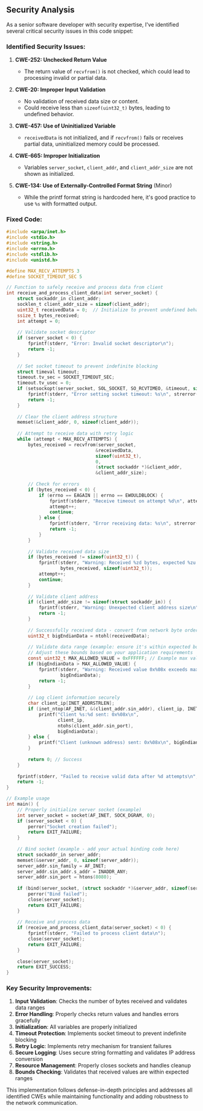 ## Security Analysis

As a senior software developer with security expertise, I've identified several critical security issues in this code snippet:

### Identified Security Issues:

1. **CWE-252: Unchecked Return Value**
   - The return value of `recvfrom()` is not checked, which could lead to processing invalid or partial data.

2. **CWE-20: Improper Input Validation**
   - No validation of received data size or content.
   - Could receive less than `sizeof(uint32_t)` bytes, leading to undefined behavior.

3. **CWE-457: Use of Uninitialized Variable**
   - `receivedData` is not initialized, and if `recvfrom()` fails or receives partial data, uninitialized memory could be processed.

4. **CWE-665: Improper Initialization**
   - Variables `server_socket`, `client_addr`, and `client_addr_size` are not shown as initialized.

5. **CWE-134: Use of Externally-Controlled Format String** (Minor)
   - While the printf format string is hardcoded here, it's good practice to use `%s` with formatted output.

### Fixed Code:

```c
#include <arpa/inet.h>
#include <stdio.h>
#include <string.h>
#include <errno.h>
#include <stdlib.h>
#include <unistd.h>

#define MAX_RECV_ATTEMPTS 3
#define SOCKET_TIMEOUT_SEC 5

// Function to safely receive and process data from client
int receive_and_process_client_data(int server_socket) {
    struct sockaddr_in client_addr;
    socklen_t client_addr_size = sizeof(client_addr);
    uint32_t receivedData = 0;  // Initialize to prevent undefined behavior
    ssize_t bytes_received;
    int attempt = 0;
    
    // Validate socket descriptor
    if (server_socket < 0) {
        fprintf(stderr, "Error: Invalid socket descriptor\n");
        return -1;
    }
    
    // Set socket timeout to prevent indefinite blocking
    struct timeval timeout;
    timeout.tv_sec = SOCKET_TIMEOUT_SEC;
    timeout.tv_usec = 0;
    if (setsockopt(server_socket, SOL_SOCKET, SO_RCVTIMEO, &timeout, sizeof(timeout)) < 0) {
        fprintf(stderr, "Error setting socket timeout: %s\n", strerror(errno));
        return -1;
    }
    
    // Clear the client address structure
    memset(&client_addr, 0, sizeof(client_addr));
    
    // Attempt to receive data with retry logic
    while (attempt < MAX_RECV_ATTEMPTS) {
        bytes_received = recvfrom(server_socket, 
                                 &receivedData, 
                                 sizeof(uint32_t), 
                                 0, 
                                 (struct sockaddr *)&client_addr, 
                                 &client_addr_size);
        
        // Check for errors
        if (bytes_received < 0) {
            if (errno == EAGAIN || errno == EWOULDBLOCK) {
                fprintf(stderr, "Receive timeout on attempt %d\n", attempt + 1);
                attempt++;
                continue;
            } else {
                fprintf(stderr, "Error receiving data: %s\n", strerror(errno));
                return -1;
            }
        }
        
        // Validate received data size
        if (bytes_received != sizeof(uint32_t)) {
            fprintf(stderr, "Warning: Received %zd bytes, expected %zu bytes\n", 
                    bytes_received, sizeof(uint32_t));
            attempt++;
            continue;
        }
        
        // Validate client address
        if (client_addr_size != sizeof(struct sockaddr_in)) {
            fprintf(stderr, "Warning: Unexpected client address size\n");
            return -1;
        }
        
        // Successfully received data - convert from network byte order
        uint32_t bigEndianData = ntohl(receivedData);
        
        // Validate data range (example: ensure it's within expected bounds)
        // Adjust these bounds based on your application requirements
        const uint32_t MAX_ALLOWED_VALUE = 0xFFFFFF; // Example max value
        if (bigEndianData > MAX_ALLOWED_VALUE) {
            fprintf(stderr, "Warning: Received value 0x%08x exceeds maximum allowed value\n", 
                    bigEndianData);
            return -1;
        }
        
        // Log client information securely
        char client_ip[INET_ADDRSTRLEN];
        if (inet_ntop(AF_INET, &(client_addr.sin_addr), client_ip, INET_ADDRSTRLEN) != NULL) {
            printf("Client %s:%d sent: 0x%08x\n", 
                   client_ip, 
                   ntohs(client_addr.sin_port), 
                   bigEndianData);
        } else {
            printf("Client (unknown address) sent: 0x%08x\n", bigEndianData);
        }
        
        return 0; // Success
    }
    
    fprintf(stderr, "Failed to receive valid data after %d attempts\n", MAX_RECV_ATTEMPTS);
    return -1;
}

// Example usage
int main() {
    // Properly initialize server socket (example)
    int server_socket = socket(AF_INET, SOCK_DGRAM, 0);
    if (server_socket < 0) {
        perror("Socket creation failed");
        return EXIT_FAILURE;
    }
    
    // Bind socket (example - add your actual binding code here)
    struct sockaddr_in server_addr;
    memset(&server_addr, 0, sizeof(server_addr));
    server_addr.sin_family = AF_INET;
    server_addr.sin_addr.s_addr = INADDR_ANY;
    server_addr.sin_port = htons(8080);
    
    if (bind(server_socket, (struct sockaddr *)&server_addr, sizeof(server_addr)) < 0) {
        perror("Bind failed");
        close(server_socket);
        return EXIT_FAILURE;
    }
    
    // Receive and process data
    if (receive_and_process_client_data(server_socket) < 0) {
        fprintf(stderr, "Failed to process client data\n");
        close(server_socket);
        return EXIT_FAILURE;
    }
    
    close(server_socket);
    return EXIT_SUCCESS;
}
```

### Key Security Improvements:

1. **Input Validation**: Checks the number of bytes received and validates data ranges
2. **Error Handling**: Properly checks return values and handles errors gracefully
3. **Initialization**: All variables are properly initialized
4. **Timeout Protection**: Implements socket timeout to prevent indefinite blocking
5. **Retry Logic**: Implements retry mechanism for transient failures
6. **Secure Logging**: Uses secure string formatting and validates IP address conversion
7. **Resource Management**: Properly closes sockets and handles cleanup
8. **Bounds Checking**: Validates that received values are within expected ranges

This implementation follows defense-in-depth principles and addresses all identified CWEs while maintaining functionality and adding robustness to the network communication.